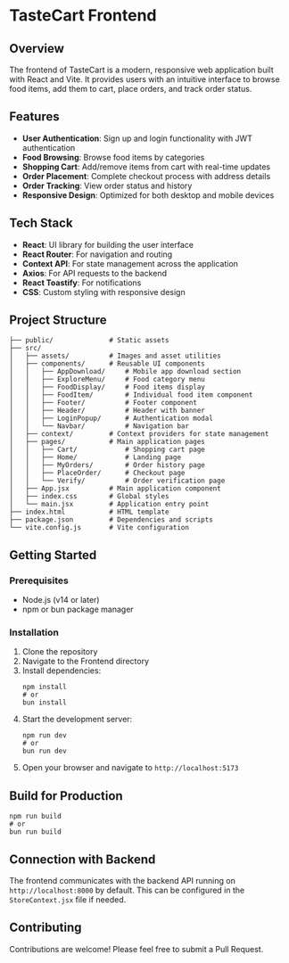 # TasteCart Frontend

## Overview
The frontend of TasteCart is a modern, responsive web application built with React and Vite. It provides users with an intuitive interface to browse food items, add them to cart, place orders, and track order status.

## Features
- **User Authentication**: Sign up and login functionality with JWT authentication
- **Food Browsing**: Browse food items by categories
- **Shopping Cart**: Add/remove items from cart with real-time updates
- **Order Placement**: Complete checkout process with address details
- **Order Tracking**: View order status and history
- **Responsive Design**: Optimized for both desktop and mobile devices

## Tech Stack
- **React**: UI library for building the user interface
- **React Router**: For navigation and routing
- **Context API**: For state management across the application
- **Axios**: For API requests to the backend
- **React Toastify**: For notifications
- **CSS**: Custom styling with responsive design

## Project Structure
```
├── public/              # Static assets
├── src/
│   ├── assets/          # Images and asset utilities
│   ├── components/      # Reusable UI components
│   │   ├── AppDownload/     # Mobile app download section
│   │   ├── ExploreMenu/     # Food category menu
│   │   ├── FoodDisplay/     # Food items display
│   │   ├── FoodItem/        # Individual food item component
│   │   ├── Footer/          # Footer component
│   │   ├── Header/          # Header with banner
│   │   ├── LoginPopup/      # Authentication modal
│   │   └── Navbar/          # Navigation bar
│   ├── context/         # Context providers for state management
│   ├── pages/           # Main application pages
│   │   ├── Cart/            # Shopping cart page
│   │   ├── Home/            # Landing page
│   │   ├── MyOrders/        # Order history page
│   │   ├── PlaceOrder/      # Checkout page
│   │   └── Verify/          # Order verification page
│   ├── App.jsx          # Main application component
│   ├── index.css        # Global styles
│   └── main.jsx         # Application entry point
├── index.html           # HTML template
├── package.json         # Dependencies and scripts
└── vite.config.js       # Vite configuration
```

## Getting Started

### Prerequisites
- Node.js (v14 or later)
- npm or bun package manager

### Installation
1. Clone the repository
2. Navigate to the Frontend directory
3. Install dependencies:
   ```
   npm install
   # or
   bun install
   ```
4. Start the development server:
   ```
   npm run dev
   # or
   bun run dev
   ```
5. Open your browser and navigate to `http://localhost:5173`

## Build for Production
```
npm run build
# or
bun run build
```

## Connection with Backend
The frontend communicates with the backend API running on `http://localhost:8000` by default. This can be configured in the `StoreContext.jsx` file if needed.

## Contributing
Contributions are welcome! Please feel free to submit a Pull Request.
